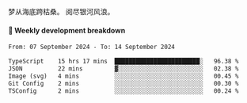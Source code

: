 梦从海底跨枯桑。
阅尽银河风浪。


#### 📝 Weekly development breakdown

<!--START_SECTION:waka-->

```txt
From: 07 September 2024 - To: 14 September 2024

TypeScript    15 hrs 17 mins  ████████████████████████░   96.38 %
JSON          22 mins         ▓░░░░░░░░░░░░░░░░░░░░░░░░   02.38 %
Image (svg)   4 mins          ░░░░░░░░░░░░░░░░░░░░░░░░░   00.45 %
Git Config    2 mins          ░░░░░░░░░░░░░░░░░░░░░░░░░   00.30 %
TSConfig      2 mins          ░░░░░░░░░░░░░░░░░░░░░░░░░   00.24 %
```

<!--END_SECTION:waka-->



